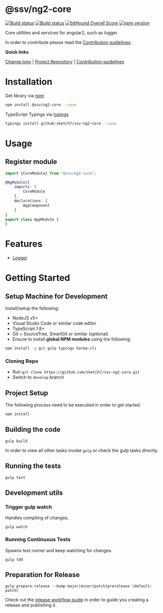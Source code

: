 [projectUri]: https://github.com/sketch7/ssv-ng2-core
[projectGit]: https://github.com/sketch7/ssv-ng2-core.git
[changeLog]: ./doc/CHANGELOG.md

[contribWiki]: ./doc/CONTRIBUTION.md
[releaseWorkflowWiki]: ./doc/RELEASE-WORKFLOW.md

[npm]: https://www.npmjs.com
[jspm]: http://jspm.io
[typings]: https://github.com/typings/typings

# @ssv/ng2-core
[![Build status](https://ci.appveyor.com/api/projects/status/2e0an5hvxtfs08mf?svg=true)](https://ci.appveyor.com/project/chiko/ssv-ng2-core)
[![Build status](https://ci.appveyor.com/api/projects/status/2e0an5hvxtfs08mf/branch/master?svg=true)](https://ci.appveyor.com/project/chiko/ssv-ng2-core/branch/master)
[![bitHound Overall Score](https://www.bithound.io/github/sketch7/ssv-ng2-core/badges/score.svg)](https://www.bithound.io/github/sketch7/ssv-ng2-core)
[![npm version](https://badge.fury.io/js/%40ssv%2Fng2-core.svg)](https://badge.fury.io/js/%40ssv%2Fng2-core)

Core utilities and services for angular2, such as logger.

In order to contribute please read the [Contribution guidelines][contribWiki].

**Quick links**

[Change logs][changeLog] | [Project Repository][projectUri] | [Contribution guidelines][contribWiki]

# Installation

Get library via [npm]
```bash
npm install @ssv/ng2-core --save
```

TypeScript Typings via [typings]
```bash
typings install github:sketch7/ssv-ng2-core --save
```

# Usage

## Register module

```ts
import {CoreModule} from "@ssv/ng2-core";

@NgModule({
    imports: [
        CoreModule
    ],
    declarations: [
        AppComponent
    ]
}
export class AppModule {
}
```

# Features
 - [Logger](./src/logging/README.md)


# Getting Started

## Setup Machine for Development
Install/setup the following:

- NodeJS v5+
- Visual Studio Code or similar code editor
- TypeScript 1.8+
- Git + SourceTree, SmartGit or similar (optional)
- Ensure to install **global NPM modules** using the following:


```bash
npm install -g git gulp typings karma-cli
```


### Cloning Repo

- Run `git clone https://github.com/sketch7/ssv-ng2-core.git`
- Switch to `develop` branch


## Project Setup
The following process need to be executed in order to get started.

```bash
npm install
```


## Building the code

```
gulp build
```
In order to view all other tasks invoke `gulp` or check the gulp tasks directly.

## Running the tests

```
gulp test
```


## Development utils

### Trigger gulp watch
Handles compiling of changes.
```
gulp watch
```


### Running Continuous Tests
Spawns test runner and keep watching for changes.
```
gulp tdd
```


## Preparation for Release

```
gulp prepare-release --bump major|minor|patch|prerelease (default: patch)
```
Check out the [release workflow guide][releaseWorkflowWiki] in order to guide you creating a release and publishing it.